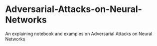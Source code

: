 # Adversarial-Attacks-on-Neural-Networks
An explaining notebook and examples on Adversarial Attacks on Neural Networks
